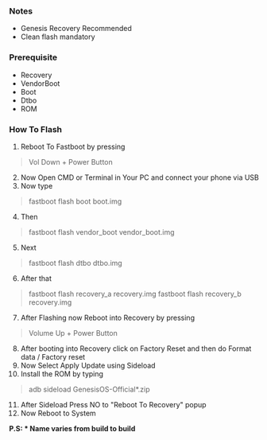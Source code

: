 ### Notes
- Genesis Recovery Recommended
- Clean flash mandatory

### Prerequisite
- Recovery
- VendorBoot
- Boot
- Dtbo
- ROM

### How To Flash
1. Reboot To Fastboot by pressing
>Vol Down + Power Button

2. Now Open CMD or Terminal in Your PC and connect your phone via USB
3. Now type 
>fastboot flash boot boot.img

4. Then
>fastboot flash vendor_boot vendor_boot.img

5. Next
>fastboot flash dtbo dtbo.img

6. After that
>fastboot flash recovery_a recovery.img
fastboot flash recovery_b recovery.img

7. After Flashing now Reboot into Recovery by pressing
>Volume Up + Power Button

8. After booting into Recovery click on Factory Reset and then do Format data / Factory reset
9. Now Select Apply Update using Sideload
10. Install the ROM by typing
>adb sideload GenesisOS-Official*.zip

11. After Sideload Press NO to "Reboot To Recovery" popup
12. Now Reboot to System

**P.S: * Name varies from build to build**
